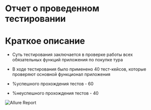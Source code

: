 # Отчет о проведенном тестировании
# Краткое описание
* Суть тестирования заключается в проверке работы всех обязательных функций приложения по покупке тура

* В ходе тестирования было применено 40 тест-кейсов, которые проверяют основной функционал приложения

* %успешного прохождения тестов - 60
* %неуспешного прохождения тестов - 40


![Allure Report](https://user-images.githubusercontent.com/76905867/128316807-6bbaa86d-0b8d-475c-9eff-9dbcb11995a1.png)

